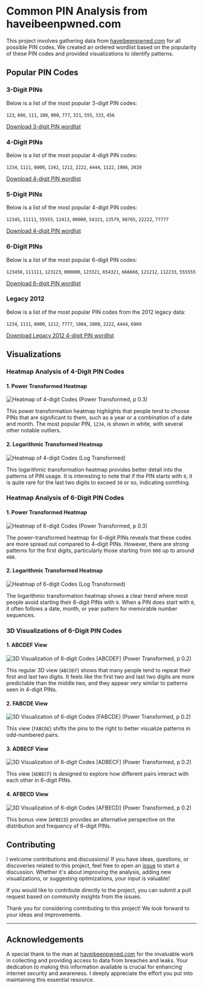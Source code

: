 # Common PIN Analysis from haveibeenpwned.com

This project involves gathering data from [haveibeenpwned.com](https://haveibeenpwned.com) for all possible PIN codes. We created an ordered wordlist based on the popularity of these PIN codes and provided visualizations to identify patterns.


## Popular PIN Codes

### 3-Digit PINs

Below is a list of the most popular 3-digit PIN codes:

`123`, `666`, `111`, `100`, `000`, `777`, `321`, `555`, `333`, `456`

[Download 3-digit PIN wordlist](https://github.com/Slon104/Common-PIN-Analysis-from-haveibeenpwned.com/blob/main/Word%20Lists/3%20PIN%20by%20Slon104.txt)

### 4-Digit PINs

Below is a list of the most popular 4-digit PIN codes:

`1234`, `1111`, `0000`, `1342`, `1212`, `2222`, `4444`, `1122`, `1986`, `2020`

[Download 4-digit PIN wordlist](https://github.com/Slon104/Common-PIN-Analysis-from-haveibeenpwned.com/blob/main/Word%20Lists/4%20PIN%20by%20Slon104.txt)

### 5-Digit PINs

Below is a list of the most popular 4-digit PIN codes:

`12345`, `11111`, `55555`, `12413`, `00000`, `54321`, `13579`, `98765`, `22222`, `77777`

[Download 4-digit PIN wordlist](https://github.com/Slon104/Common-PIN-Analysis-from-haveibeenpwned.com/blob/main/Word%20Lists/5%20PIN%20by%20Slon104.txt)

### 6-Digit PINs

Below is a list of the most popular 6-digit PIN codes:

`123456`, `111111`, `123123`, `000000`, `123321`, `654321`, `666666`, `121212`, `112233`, `555555`

[Download 6-digit PIN wordlist](https://github.com/Slon104/Common-PIN-Analysis-from-haveibeenpwned.com/blob/main/Word%20Lists/6%20PIN%20by%20Slon104.txt)

### Legacy 2012

Below is a list of the most popular PIN codes from the 2012 legacy data:

`1234`, `1111`, `0000`, `1212`, `7777`, `1004`, `2000`, `2222`, `4444`, `6969`

[Download Legacy 2012 4-digit PIN wordlist](https://github.com/Slon104/Common-PIN-Analysis-from-haveibeenpwned.com/blob/main/Legacy%202012%20Credit%20Card%20Pin%20Numbers%20leak/4%20digit%20wordlist%20old.txt)

## Visualizations

### Heatmap Analysis of 4-Digit PIN Codes

#### 1. Power Transformed Heatmap

![Heatmap of 4-digit Codes (Power Transformed, p 0.3)](https://github.com/Slon104/Common-PIN-Analysis-from-haveibeenpwned.com/blob/main/4-digit%20%20Visualization/Heatmap%20of%204-digit%20Codes%20(Power%20Transformed,%20p%200.3).png?raw=true)

This power transformation heatmap highlights that people tend to choose PINs that are significant to them, such as a year or a combination of a date and month. The most popular PIN, `1234`, is shown in white, with several other notable outliers.

#### 2. Logarithmic Transformed Heatmap

![Heatmap of 4-digit Codes (Log Transformed)](https://github.com/Slon104/Common-PIN-Analysis-from-haveibeenpwned.com/blob/main/4-digit%20%20Visualization/Heatmap%20of%204-digit%20Codes%20(Log%20Transformed).png?raw=true)

This logarithmic transformation heatmap provides better detail into the patterns of PIN usage. It is interesting to note that if the PIN starts with `0`, it is quite rare for the last two digits to exceed `30` or so, indicating somthing.

### Heatmap Analysis of 6-Digit PIN Codes

#### 1. Power Transformed Heatmap

![Heatmap of 6-digit Codes (Power Transformed, p 0.3)](https://github.com/Slon104/Common-PIN-Analysis-from-haveibeenpwned.com/blob/main/6-digit%20%20Visualization/Heatmap%20of%206-digit%20Codes%20(Power%20Transformed,%20p%200.3).png?raw=true)

The power-transformed heatmap for 6-digit PINs reveals that these codes are more spread out compared to 4-digit PINs. However, there are strong patterns for the first digits, particularly those starting from `000` up to around `400`.

#### 2. Logarithmic Transformed Heatmap

![Heatmap of 6-digit Codes (Log Transformed)](https://github.com/Slon104/Common-PIN-Analysis-from-haveibeenpwned.com/blob/main/6-digit%20%20Visualization/Heatmap%20of%206-digit%20Codes%20(Log%20Transformed).png?raw=true)

The logarithmic transformation heatmap shows a clear trend where most people avoid starting their 6-digit PINs with `0`. When a PIN does start with `0`, it often follows a date, month, or year pattern for memorable number sequences.

### 3D Visualizations of 6-Digit PIN Codes

#### 1. ABCDEF View

![3D Visualization of 6-digit Codes [ABCDEF] (Power Transformed, p 0.2)](https://github.com/Slon104/Common-PIN-Analysis-from-haveibeenpwned.com/blob/main/6-digit%20%20Visualization%203D/3D%20Visualization%20of%206-digit%20Codes%20%5BABCDEF%5D%20(Power%20Transformed,%20p%200.2).png?raw=true)

This regular 3D view (`ABCDEF`) shows that many people tend to repeat their first and last two digits. It feels like the first two and last two digits are more predictable than the middle two, and they appear very similar to patterns seen in 4-digit PINs.

#### 2. FABCDE View

![3D Visualization of 6-digit Codes [FABCDE] (Power Transformed, p 0.2)](https://github.com/Slon104/Common-PIN-Analysis-from-haveibeenpwned.com/blob/main/6-digit%20%20Visualization%203D/3D%20Visualization%20of%206-digit%20Codes%20%5BFABCDE%5D%20(Power%20Transformed,%20p%200.2).png?raw=true)

This view (`FABCDE`) shifts the pins to the right to better visualize patterns in odd-numbered pairs.

#### 3. ADBECF View

![3D Visualization of 6-digit Codes [ADBECF] (Power Transformed, p 0.2)](https://github.com/Slon104/Common-PIN-Analysis-from-haveibeenpwned.com/blob/main/6-digit%20%20Visualization%203D/3D%20Visualization%20of%206-digit%20Codes%20%5BADBECF%5D%20(Power%20Transformed,%20p%200.2).png?raw=true)

This view (`ADBECF`) is designed to explore how different pairs interact with each other in 6-digit PINs.

#### 4. AFBECD View

![3D Visualization of 6-digit Codes [AFBECD] (Power Transformed, p 0.2)](https://github.com/Slon104/Common-PIN-Analysis-from-haveibeenpwned.com/blob/main/6-digit%20%20Visualization%203D/3D%20Visualization%20of%206-digit%20Codes%20%5BAFBECD%5D%20(Power%20Transformed,%20p%200.2).png?raw=true)

This bonus view (`AFBECD`) provides an alternative perspective on the distribution and frequency of 6-digit PINs.


## Contributing

I welcome contributions and discussions! If you have ideas, questions, or discoveries related to this project, feel free to open an [issue](https://github.com/Slon104/Common-PIN-Analysis-from-haveibeenpwned.com/issues) to start a discussion. Whether it's about improving the analysis, adding new visualizations, or suggesting optimizations, your input is valuable!

If you would like to contribute directly to the project, you can submit a pull request based on community insights from the issues.


Thank you for considering contributing to this project! We look forward to your ideas and improvements.

---

## Acknowledgements

A special thank  to the man at [haveibeenpwned.com](https://haveibeenpwned.com) for the invaluable work in collecting and providing access to data from breaches and leaks. Your dedication to making this information available is crucial for enhancing internet security and awareness. I deeply appreciate the effort you put into maintaining this essential resource.
